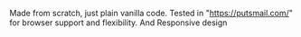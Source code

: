 Made from scratch, just plain vanilla code. Tested in "https://putsmail.com/" for browser support and flexibility. And Responsive design
